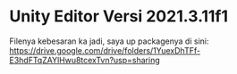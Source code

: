 # Unity Editor Versi 2021.3.11f1
Filenya kebesaran ka jadi, saya up packagenya di sini: https://drive.google.com/drive/folders/1YuexDhTFf-E3hdFTqZAYlHwu8tcexTvn?usp=sharing
